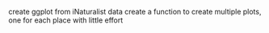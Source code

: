 create ggplot from iNaturalist data
create a function to create multiple plots, one for each place with little effort
